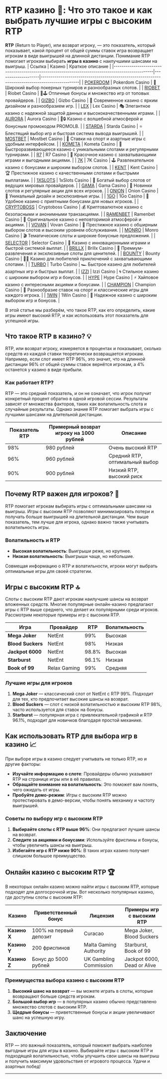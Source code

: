 # RTP казино 🎰: Что это такое и как выбрать лучшие игры с высоким RTP

**RTP** (Return to Player), или возврат игроку, — это показатель, который показывает, какой процент от общей суммы ставок игра возвращает игрокам в виде выигрышей на длинной дистанции. Понимание RTP помогает игрокам выбирать **игры в казино** с наилучшими шансами на выигрыш.
| Ссылка                                                                                           | Казино             | Краткое описание                                                                                |
|--------------------------------------------------------------------------------------------------|--------------------|-------------------------------------------------------------------------------------------------|
| [POKERDOM](https://brandplay.link/Bxg7SC7H)                                                      | Pokerdom Casino   | 🎰 Широкий выбор покерных турниров и разнообразных слотов.                                       |
| [RIOBET](https://brandplay.link/dtx89f2L)                                                        | Riobet Casino     | 🌟🕹️ Отличные бонусы и множество игр от топовых провайдеров.                                     |
| [GIZBO](https://gizbo-tea02.com/c8e962e89)                                                       | Gizbo Casino      | 🎲 Современное казино с ярким дизайном и разнообразием игр.                                      |
| [LEX](https://brandplay.link/2HFTmBc8)                                                           | Lex Casino        | 🎭 Элегантное казино с надежной защитой данных и высококачественными играми.                     |
| [AURORA](https://10trafic-stat2.com/click/668546566bcc6313411604c7/6766/15114/subaccount?promocode=PROMOLB) | Aurora Casino     | 🌌🔒 Казино с волшебной атмосферой и бонусным промокодом PROMOLB.                                |
| [STARDA](https://brandplay.link/cpFQbWKn)                                                        | Starda Casino     | ⭐ Блестящий выбор игр и быстрая система вывода выигрышей.                                       |
| [MOSTBET](https://ktbtis024ifqfn0mst.com/beQs)                                                   | Mostbet Casino    | 💸 Ставки на спорт и азартные игры с удобным интерфейсом.                                        |
| [KOMETA](https://brandplay.link/tLG15CCb)                                                        | Kometa Casino     | 🚀 Быстроразвивающееся казино с уникальными слотами и регулярными турнирами.                    |
| [R7](https://brandplay.link/zPmNmTWG)                                                            | R7 Casino         | 🎉 Красочное казино с захватывающими играми и выгодными акциями.                                |
| [7K](https://brandplay.link/dd46bNgD)                                                            | 7K Casino         | 🕹️ Развлекательное казино с бонусами и широким выбором слотов.                                  |
| [KENT](https://brandplay.link/tj7BwCb4)                                                          | Kent Casino       | 🏆 Престижное казино с качественными слотами и быстрыми выплатами.                               |
| [1XSLOTS](https://brandplay.link/R4xfxqdm)                                                       | 1xSlots Casino    | 🎰 Богатый выбор слотов от ведущих мировых провайдеров.                                         |
| [GAMA](https://brandplay.link/zrZpLFTP)                                                          | Gama Casino       | 🎲 Новинки слотов и регулярные акции для всех игроков.                                           |
| [ONION](https://obclk001-2d.top/click?offer_id=986&partner_id=10542&landing_id=1798&utm_medium=affiliate&sub_1=oncasino3) | Onion Casino     | 🧅 Уникальный дизайн и эксклюзивные игры.                                                        |
| [1GO](https://1go-ircp01.com/ce015f410)                                                          | 1Go Casino        | 🚗 Удобное казино с приятными бонусами для новых игроков.                                        |
| [CRYPTOBOSS](https://cryptobossc.online/d847bcfa9)                                               | Cryptoboss Casino | 💰 Криптовалютное казино с безопасными и анонимными транзакциями.                                |
| [RAMENBET](https://get.saltyram.com/ru/registration?apkpop=0&partner=p24970p3296034p5526)       | Ramenbet Casino   | 🍜 Оригинальное казино с неповторимой атмосферой и акциями.                                     |
| [VOVAN](https://vovan.site/d098ab058)                                                            | Vovan Casino      | 🎩 Престижное казино с обширным выбором слотов и высоким уровнем обслуживания.                  |
| [MONRO](https://mnr-ircp01.com/c3ce72a2c)                                                        | Monro Casino      | 🎬 Тематические слоты и широкие бонусные предложения.                                           |
| [SELECTOR](https://gosel.vc/SELVK)                                                               | Selector Casino   | 🎉 Казино с инновационными играми и быстрой системой выплат.                                    |
| [BRILLX](https://brillx.uno/BRIVK)                                                               | Brillx Casino     | 💎 Премиум-развлечения и эксклюзивные слоты для ценителей.                                      |
| [BOUNTY](https://bounty-casino.de/BOVK)                                                          | Bounty Casino     | 🏴‍☠️ Казино для любителей приключений с захватывающими слотами.                                  |
| [TURBO](https://turbo-casino.ch/TURVK)                                                           | Turbo Casino      | 🏎️ Быстрое казино для любителей азартных игр и быстрых выплат.                                  |
| [IZZI](https://izzi-fr03.com/ca7c8a7b7)                                                          | Izzi Casino       | 🌀 Стильное казино с широким выбором игр и бонусов.                                             |
| [HYPE](https://hypekaz.com/dc2f44ad0)                                                            | Hype Casino       | ⚡ Хайповое казино с интересными акциями и бонусами.                                            |
| [CHAMPION](https://champcasino.ink/pobeda/doa-hats?p80412p305331p112c)                           | Champion Casino   | 🏅 Разнообразие ставок на спорт и классические игры для каждого игрока.                         |
| [1WIN](https://brandplay.link/6F5VqbyZ)                                                          | 1Win Casino       | 🎲 Надежное казино с широким выбором игр и бонусов.                                             |

В этой статье мы разберём, что такое RTP, как его определить, какие игры имеют высокий RTP, и как использовать этот показатель для успешной игры.

## Что такое RTP в казино? 💡

RTP, или возврат игроку, измеряется в процентах и показывает, сколько средств из каждой ставки теоретически возвращается игрокам. Например, если слот имеет RTP 96%, это значит, что на длинной дистанции 96% от общей суммы ставок вернётся игрокам, а 4% останется у казино в виде прибыли.

### Как работает RTP?

RTP — это средний показатель, и он не означает, что игрок получит конкретный процент обратно в одной игровой сессии. Результаты зависят от множества факторов, таких как волатильность слота и случайные результаты. Однако знание RTP помогает выбрать игры с лучшими шансами на длительной дистанции.

| Показатель RTP | Примерный возврат игроку на 1000 рублей | Описание                        |
|----------------|----------------------------------------|---------------------------------|
| 98%            | 980 рублей                             | Очень высокий RTP               |
| 96%            | 960 рублей                             | Средний RTP, оптимальный выбор  |
| 90%            | 900 рублей                             | Низкий RTP, высокий риск        |

## Почему RTP важен для игроков? 🎲

RTP помогает игрокам выбирать игры с оптимальными шансами на выигрыш. Игры с высоким RTP позволяют минимизировать потери и получать больше выигрышей на длительной дистанции. Чем выше показатель, тем лучше для игрока, однако важно также учитывать волатильность игры.

### Волатильность и RTP

- **Высокая волатильность**: Выигрыши реже, но крупнее.
- **Низкая волатильность**: Выигрыши чаще, но небольшие.

Совмещая информацию о RTP и волатильности, игроки могут выбрать оптимальные игры для своей стратегии.

## Игры с высоким RTP 🔝

Слоты с высоким RTP дают игрокам наилучшие шансы на возврат вложенных средств. Многие популярные онлайн-казино предлагают игры с RTP выше среднего, что делает их популярными среди игроков. Рассмотрим некоторые примеры игр с высоким RTP.

| Игра                  | Провайдер       | RTP   | Волатильность |
|-----------------------|-----------------|-------|---------------|
| **Mega Joker**        | NetEnt          | 99%   | Высокая       |
| **Blood Suckers**     | NetEnt          | 98%   | Низкая        |
| **Jackpot 6000**      | NetEnt          | 98.8% | Высокая       |
| **Starburst**         | NetEnt          | 96.1% | Низкая        |
| **Book of 99**        | Relax Gaming    | 99%   | Средняя       |

### Лучшие игры для игроков

1. **Mega Joker** — классический слот от NetEnt с RTP 99%. Подходит для тех, кто предпочитает высокие шансы на возврат.
2. **Blood Suckers** — слот с низкой волатильностью и высоким RTP 98%, часто используется для ставок на бонусы.
3. **Starburst** — популярная игра с привлекательной графикой и RTP 96.1%, подходит для новичков благодаря простой механике.

## Как использовать RTP для выбора игр в казино 📈

При выборе игры в казино следует учитывать не только RTP, но и другие факторы:

- **Изучайте информацию о слоте**: Провайдеры обычно указывают RTP на странице игры или в её правилах.
- **Обращайте внимание на волатильность**: Это поможет вам понять, чего ожидать от игры.
- **Пробуйте демо-режим**: Игры с высоким RTP можно протестировать в демо-версии, чтобы понять механику и частоту выигрышей.

### Советы по выбору игр с высоким RTP

1. **Выбирайте слоты с RTP выше 96%**: Они предлагают лучшие шансы на возврат.
2. **Следите за акциями и бонусами**: Используйте фриспины и бонусы, чтобы увеличить шансы на выигрыш.
3. **Избегайте игр с RTP ниже 90%**: В таких играх казино получает слишком большое преимущество.

## Онлайн казино с высоким RTP 🏆

В некоторых онлайн казино можно найти игры с высоким RTP, которые подходят для долгосрочной игры. Вот несколько популярных казино, где доступны слоты с высоким RTP:

| Казино           | Приветственный бонус             | Лицензия               | Примеры игр с высоким RTP      |
|------------------|----------------------------------|------------------------|--------------------------------|
| **Казино X**     | 100% на первый депозит          | Curacao                | Mega Joker, Blood Suckers      |
| **Казино Y**     | 200 фриспинов                   | Malta Gaming Authority | Starburst, Book of 99          |
| **Казино Z**     | Бонус до 5000 рублей            | UK Gambling Commission | Jackpot 6000, Dead or Alive    |

### Преимущества выбора казино с высоким RTP

1. **Высокий шанс на возврат** — вы можете играть в слоты, которые возвращают больше средств игрокам.
2. **Большой выбор игр** — в популярных казино обычно представлено множество слотов с высоким RTP.
3. **Щедрые бонусы** — приветственные бонусы и акции увеличивают шанс на успешную игру.

## Заключение

RTP — это важный показатель, который поможет выбрать наиболее выгодные игры для игры в казино. Выбирайте игры с высоким RTP и подходящей волатильностью, чтобы улучшить свои шансы на выигрыш и получить максимум удовольствия от игрового процесса. Удачи и азартных побед!

---


